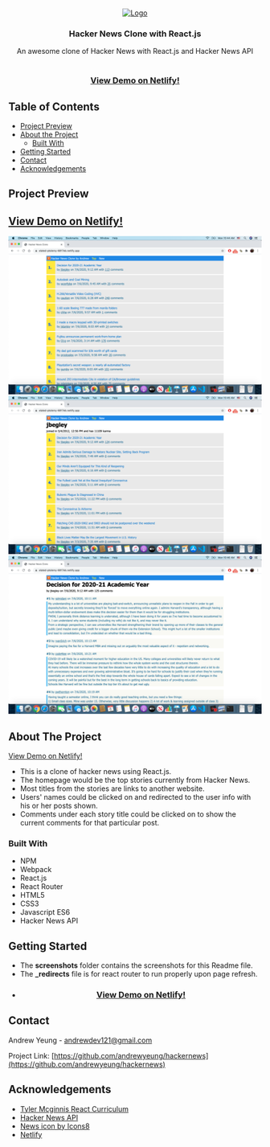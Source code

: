 <!-- PROJECT HEADING -->
<br />
<p align="center">
  <a target="_blank" href="https://elated-ptolemy-6817eb.netlify.app/">
    <img src="https://img.icons8.com/fluent/96/000000/news.png"/ alt="Logo" width="96" height="96">
  </a>

  <h3 align="center">Hacker News Clone with React.js</h3>

  <p align="center">
    An awesome clone of Hacker News with React.js and Hacker News API
    <br />
    <br />
    <h3 align="center"><a href="https://elated-ptolemy-6817eb.netlify.app/">View Demo on Netlify!</a></h3>
  </p>
</p>



<!-- TABLE OF CONTENTS -->
## Table of Contents

* [Project Preview](#project-preview)
* [About the Project](#about-the-project)
  * [Built With](#built-with)
* [Getting Started](#getting-started)
* [Contact](#contact)
* [Acknowledgements](#acknowledgements)

<!-- PROJECT PREVIEW -->
## Project Preview
<h2><a href="https://elated-ptolemy-6817eb.netlify.app/">View Demo on Netlify!</a></h2>

![Front Page](/screenshots/hackernews1.png?raw=true)
![User Info](/screenshots/hackernews2.png?raw=true)
![Comments](/screenshots/hackernews3.png?raw=true)

<!-- ABOUT THE PROJECT -->
## About The Project
<a href="https://elated-ptolemy-6817eb.netlify.app/">View Demo on Netlify!</a>

* This is a clone of hacker news using React.js. 
* The homepage would be the top stories currently from Hacker News. 
* Most titles from the stories are links to another website. 
* Users' names could be clicked on and redirected to the user info with his or her posts shown. 
* Comments under each story title could be clicked on to show the current comments for that particular post.

### Built With
* NPM
* Webpack
* React.js
* React Router
* HTML5
* CSS3
* Javascript ES6
* Hacker News API




<!-- GETTING STARTED -->
## Getting Started

* The **screenshots** folder contains the screenshots for this Readme file.
* The **_redirects** file is for react router to run properly upon page refresh.
* <h3 align="center"><a href="https://elated-ptolemy-6817eb.netlify.app/">View Demo on Netlify!</a></h3>


<!-- CONTACT -->
## Contact

Andrew Yeung - andrewdev121@gmail.com

Project Link: [https://github.com/andrewyeung/hackernews](https://github.com/andrewyeung/hackernews)



<!-- ACKNOWLEDGEMENTS -->
## Acknowledgements
* [Tyler Mcginnis React Curriculum](https://github.com/uidotdev/react-course-curriculum)
* [Hacker News API](https://github.com/HackerNews/API)
* [News icon by Icons8](https://icons8.com/icon/W5To6Q3gjDiK/news)
* [Netlify](https://www.netlify.com/)


